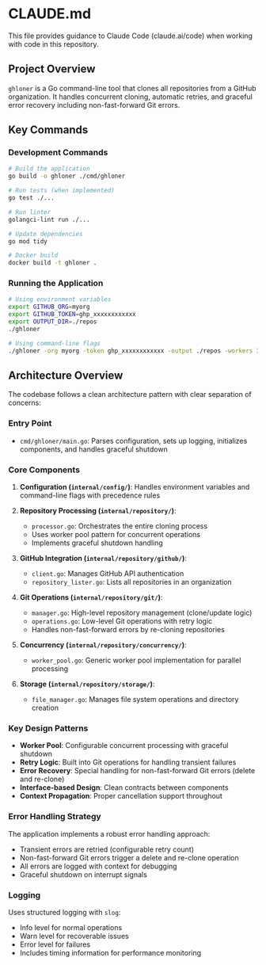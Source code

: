 # CLAUDE.md

This file provides guidance to Claude Code (claude.ai/code) when working with code in this repository.

## Project Overview

`ghloner` is a Go command-line tool that clones all repositories from a GitHub organization. It handles concurrent cloning, automatic retries, and graceful error recovery including non-fast-forward Git errors.

## Key Commands

### Development Commands

```bash
# Build the application
go build -o ghloner ./cmd/ghloner

# Run tests (when implemented)
go test ./...

# Run linter
golangci-lint run ./...

# Update dependencies
go mod tidy

# Docker build
docker build -t ghloner .
```

### Running the Application

```bash
# Using environment variables
export GITHUB_ORG=myorg
export GITHUB_TOKEN=ghp_xxxxxxxxxxxx
export OUTPUT_DIR=./repos
./ghloner

# Using command-line flags
./ghloner -org myorg -token ghp_xxxxxxxxxxxx -output ./repos -workers 10 -retry 5
```

## Architecture Overview

The codebase follows a clean architecture pattern with clear separation of concerns:

### Entry Point
- `cmd/ghloner/main.go`: Parses configuration, sets up logging, initializes components, and handles graceful shutdown

### Core Components

1. **Configuration (`internal/config/`)**: Handles environment variables and command-line flags with precedence rules

2. **Repository Processing (`internal/repository/`)**: 
   - `processor.go`: Orchestrates the entire cloning process
   - Uses worker pool pattern for concurrent operations
   - Implements graceful shutdown handling

3. **GitHub Integration (`internal/repository/github/`)**: 
   - `client.go`: Manages GitHub API authentication
   - `repository_lister.go`: Lists all repositories in an organization

4. **Git Operations (`internal/repository/git/`)**: 
   - `manager.go`: High-level repository management (clone/update logic)
   - `operations.go`: Low-level Git operations with retry logic
   - Handles non-fast-forward errors by re-cloning repositories

5. **Concurrency (`internal/repository/concurrency/`)**: 
   - `worker_pool.go`: Generic worker pool implementation for parallel processing

6. **Storage (`internal/repository/storage/`)**: 
   - `file_manager.go`: Manages file system operations and directory creation

### Key Design Patterns

- **Worker Pool**: Configurable concurrent processing with graceful shutdown
- **Retry Logic**: Built into Git operations for handling transient failures
- **Error Recovery**: Special handling for non-fast-forward Git errors (delete and re-clone)
- **Interface-based Design**: Clean contracts between components
- **Context Propagation**: Proper cancellation support throughout

### Error Handling Strategy

The application implements a robust error handling approach:
- Transient errors are retried (configurable retry count)
- Non-fast-forward Git errors trigger a delete and re-clone operation
- All errors are logged with context for debugging
- Graceful shutdown on interrupt signals

### Logging

Uses structured logging with `slog`:
- Info level for normal operations
- Warn level for recoverable issues
- Error level for failures
- Includes timing information for performance monitoring